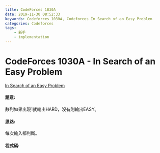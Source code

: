 ```yaml
---
title: CodeForces 1030A
date: 2019-11-30 08:52:33
keywords: Codeforces 1030A, Codeforces In Search of an Easy Problem
categories: Codeforces
tags:
    - 新手
    - implementation
---
```

# CodeForces 1030A - In Search of an Easy Problem
[In Search of an Easy Problem](http://codeforces.com/problemset/problem/1030/A)

#### 題意:
數列如果出現1就輸出HARD，沒有則輸出EASY。
<!-- more -->
#### 思路:
每次輸入都判斷。

#### 程式碼:
<script src="https://gist.github.com/Daviswww/458756d5630a34eee9f99914c973f7c5.js"></script>